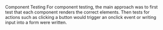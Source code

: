 Component Testing
For component testing, the main approach was to first test that each
component renders the correct elements.
Then tests for actions such as clicking a button would trigger an
onclick event or writing input into a form were written.